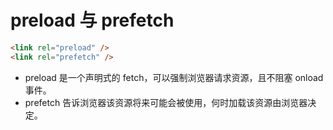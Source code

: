 # preload 与 prefetch

```html
<link rel="preload" />
<link rel="prefetch" />
```

- preload 是一个声明式的 fetch，可以强制浏览器请求资源，且不阻塞 onload 事件。
- prefetch 告诉浏览器该资源将来可能会被使用，何时加载该资源由浏览器决定。